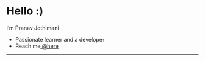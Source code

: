 <h1>Hello :) </h1>

I’m Pranav Jothimani
- Passionate learner and a developer
- Reach me<a href="mailto:pranavjothimani2002@gmail.com"> @here <a>
<hr>
<!---
itchyPsycho02/itchyPsycho02 is a ✨ special ✨ repository because its `README.md` (this file) appears on your GitHub profile.
You can click the Preview link to take a look at your changes.
--->
